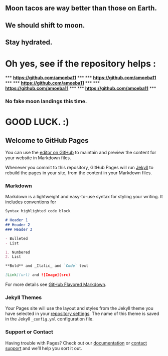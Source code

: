 ## Moon tacos are way better than those on Earth.
## We should shift to moon.
## Stay hydrated.


# Oh yes, see if the repository helps :

***   **https://github.com/amoeba11**    ***
***   **https://github.com/amoeba11**    ***
***   **https://github.com/amoeba11**    ***
***   **https://github.com/amoeba11**    ***
***   **https://github.com/amoeba11**    ***
    
    
### No fake moon landings this time.
# GOOD LUCK. :)



## Welcome to GitHub Pages

You can use the [editor on GitHub](https://github.com/amoeba11/interviewbit/edit/master/README.md) to maintain and preview the content for your website in Markdown files.

Whenever you commit to this repository, GitHub Pages will run [Jekyll](https://jekyllrb.com/) to rebuild the pages in your site, from the content in your Markdown files.

### Markdown

Markdown is a lightweight and easy-to-use syntax for styling your writing. It includes conventions for

```markdown
Syntax highlighted code block

# Header 1
## Header 2
### Header 3

- Bulleted
- List

1. Numbered
2. List

**Bold** and _Italic_ and `Code` text

[Link](url) and ![Image](src)
```

For more details see [GitHub Flavored Markdown](https://guides.github.com/features/mastering-markdown/).

### Jekyll Themes

Your Pages site will use the layout and styles from the Jekyll theme you have selected in your [repository settings](https://github.com/amoeba11/interviewbit/settings). The name of this theme is saved in the Jekyll `_config.yml` configuration file.

### Support or Contact

Having trouble with Pages? Check out our [documentation](https://help.github.com/categories/github-pages-basics/) or [contact support](https://github.com/contact) and we’ll help you sort it out.
